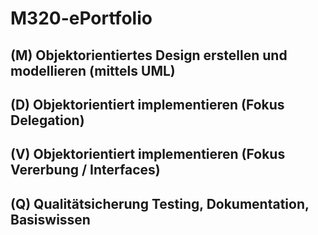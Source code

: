 # M320-ePortfolio

## (M) Objektorientiertes Design erstellen und modellieren (mittels UML)

## (D) Objektorientiert implementieren (Fokus Delegation)

## (V) Objektorientiert implementieren (Fokus Vererbung / Interfaces)

## (Q) Qualitätsicherung Testing, Dokumentation, Basiswissen